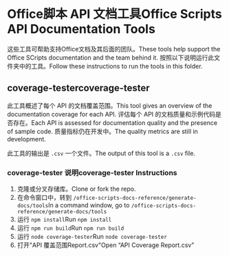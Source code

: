 # <a name="office-scripts-api-documentation-tools"></a><span data-ttu-id="f8aa4-101">Office脚本 API 文档工具</span><span class="sxs-lookup"><span data-stu-id="f8aa4-101">Office Scripts API Documentation Tools</span></span>

<span data-ttu-id="f8aa4-102">这些工具可帮助支持Office文档及其后面的团队。</span><span class="sxs-lookup"><span data-stu-id="f8aa4-102">These tools help support the Office SCripts documentation and the team behind it.</span></span> <span data-ttu-id="f8aa4-103">按照以下说明运行此文件夹中的工具。</span><span class="sxs-lookup"><span data-stu-id="f8aa4-103">Follow these instructions to run the tools in this folder.</span></span>

## <a name="coverage-tester"></a><span data-ttu-id="f8aa4-104">coverage-tester</span><span class="sxs-lookup"><span data-stu-id="f8aa4-104">coverage-tester</span></span>

<span data-ttu-id="f8aa4-105">此工具概述了每个 API 的文档覆盖范围。</span><span class="sxs-lookup"><span data-stu-id="f8aa4-105">This tool gives an overview of the documentation coverage for each API.</span></span> <span data-ttu-id="f8aa4-106">评估每个 API 的文档质量和示例代码是否存在。</span><span class="sxs-lookup"><span data-stu-id="f8aa4-106">Each API is assessed for documentation quality and the presence of sample code.</span></span> <span data-ttu-id="f8aa4-107">质量指标仍在开发中。</span><span class="sxs-lookup"><span data-stu-id="f8aa4-107">The quality metrics are still in development.</span></span>

<span data-ttu-id="f8aa4-108">此工具的输出是 `.csv` 一个文件。</span><span class="sxs-lookup"><span data-stu-id="f8aa4-108">The output of this tool is a `.csv` file.</span></span>

### <a name="coverage-tester-instructions"></a><span data-ttu-id="f8aa4-109">coverage-tester 说明</span><span class="sxs-lookup"><span data-stu-id="f8aa4-109">coverage-tester Instructions</span></span>

1. <span data-ttu-id="f8aa4-110">克隆或分叉存储库。</span><span class="sxs-lookup"><span data-stu-id="f8aa4-110">Clone or fork the repo.</span></span>
1. <span data-ttu-id="f8aa4-111">在命令窗口中，转到 `/office-scripts-docs-reference/generate-docs/tools`</span><span class="sxs-lookup"><span data-stu-id="f8aa4-111">In a command window, go to `/office-scripts-docs-reference/generate-docs/tools`</span></span>
1. <span data-ttu-id="f8aa4-112">运行 `npm install`</span><span class="sxs-lookup"><span data-stu-id="f8aa4-112">Run `npm install`</span></span>
1. <span data-ttu-id="f8aa4-113">运行 `npm run build`</span><span class="sxs-lookup"><span data-stu-id="f8aa4-113">Run `npm run build`</span></span>
1. <span data-ttu-id="f8aa4-114">运行 `node coverage-tester`</span><span class="sxs-lookup"><span data-stu-id="f8aa4-114">Run `node coverage-tester`</span></span>
1. <span data-ttu-id="f8aa4-115">打开"API 覆盖范围Report.csv"</span><span class="sxs-lookup"><span data-stu-id="f8aa4-115">Open “API Coverage Report.csv”</span></span>
